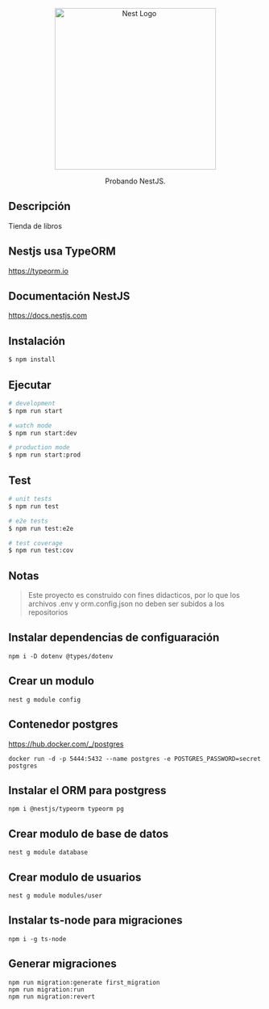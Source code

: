 <p align="center">
  <a href="http://nestjs.com/" target="blank"><img src="https://nestjs.com/img/logo_text.svg" width="320" alt="Nest Logo" /></a>
</p>

<p align="center">Probando NestJS.</p>

## Descripción

Tienda de libros

## Nestjs usa TypeORM

https://typeorm.io

## Documentación NestJS

https://docs.nestjs.com

## Instalación

```bash
$ npm install
```

## Ejecutar

```bash
# development
$ npm run start

# watch mode
$ npm run start:dev

# production mode
$ npm run start:prod
```

## Test

```bash
# unit tests
$ npm run test

# e2e tests
$ npm run test:e2e

# test coverage
$ npm run test:cov
```

## Notas

> Este proyecto es construido con fines didacticos, por lo que los archivos
> .env y orm.config.json no deben ser subidos a los repositorios

## Instalar dependencias de configuaración

```shell script
npm i -D dotenv @types/dotenv
```

## Crear un modulo
```shell script
nest g module config
```

## Contenedor postgres

https://hub.docker.com/_/postgres

```shell script
docker run -d -p 5444:5432 --name postgres -e POSTGRES_PASSWORD=secret postgres
```

## Instalar el ORM para postgress
```shell script
npm i @nestjs/typeorm typeorm pg
```

## Crear modulo de base de datos
```shell script
nest g module database
```

## Crear modulo de usuarios
```shell script
nest g module modules/user
```

## Instalar ts-node para migraciones
```shell script
npm i -g ts-node
```

## Generar migraciones
```shell script
npm run migration:generate first_migration
npm run migration:run
npm run migration:revert
```